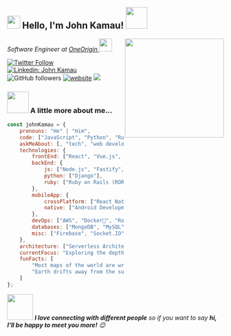 <h2><img src="https://emojis.slackmojis.com/emojis/images/1531849430/4246/blob-sunglasses.gif?1531849430" width="30"/> Hello, I'm John Kamau! <img src="https://media.giphy.com/media/12oufCB0MyZ1Go/giphy.gif" width="50"></h2>
<img align='right' src="https://media.giphy.com/media/M9gbBd9nbDrOTu1Mqx/giphy.gif" width="230">
<p><em>Software Engineer at <a href="https://www.oneorigin.us/">OneOrigin
</a><img src="https://media.giphy.com/media/WUlplcMpOCEmTGBtBW/giphy.gif" width="30"> 
</em></p>

[![Twitter Follow](https://img.shields.io/twitter/follow/omnia_vincere?label=Follow)](https://twitter.com/intent/follow?screen_name=omnia_vincere)
[![Linkedin: John Kamau](https://img.shields.io/badge/-John-blue?style=flat-square&logo=Linkedin&logoColor=white&link=https://www.linkedin.com/in/john-kamau/)](https://www.linkedin.com/in/john-kamau-000676231/)
![GitHub followers](https://img.shields.io/github/followers/JohnKamaujk?label=Follow&style=social)
[![website](https://img.shields.io/badge/Website-46a2f1.svg?&style=flat-square&logo=Google-Chrome&logoColor=white&link=https://anmolsingh.me/)](https://anmolsingh.me/)
![](https://visitor-badge.glitch.me/badge?page_id=anmol098.anmol098)


### <img src="https://media.giphy.com/media/VgCDAzcKvsR6OM0uWg/giphy.gif" width="50"> A little more about me...  

```javascript
const johnKamau = {
    pronouns: "He" | "Him",
    code: ["JavaScript", "Python", "Ruby"],
    askMeAbout: [, "tech", "web development", "app development", "photography", "music"],
    technologies: {
        frontEnd: ["React", "Vue.js", "Next.js"],
        backEnd: {
            js: ["Node.js", "Fastify", "Express.js", "Nest.js"],
            python: ["Django"],
            ruby: ["Ruby on Rails (ROR)"]
        },
        mobileApp: {
            crossPlatform: ["React Native"],
            native: ["Android Development"]
        },
        devOps: ["AWS", "Docker🐳", "Route53", "Nginx"],
        databases: ["MongoDB", "MySQL", "SQLite"],
        misc: ["Firebase", "Socket.IO", "Selenium", "OpenCV", "PHP", "SuiteApp"]
    },
    architecture: ["Serverless Architecture", "Progressive Web Applications", "Single Page Applications"],
    currentFocus: "Exploring the depths of tech while sipping on a cup of coffee",
    funFacts: [
        "Most maps of the world are wrong.",
        "Earth drifts away from the sun by about 2.36 inches (6 centimeters) per year due to the sun's mass loss."
    ]
};
```

<img src="https://media.giphy.com/media/LnQjpWaON8nhr21vNW/giphy.gif" width="60"> <em><b>I love connecting with different people</b> so if you want to say <b>hi, I'll be happy to meet you more!</b> 😊</em>

